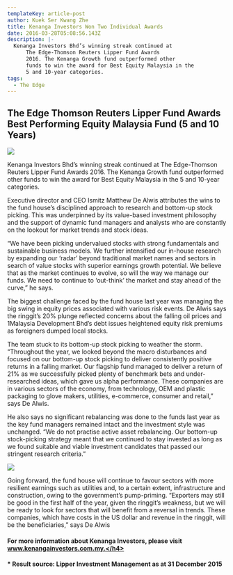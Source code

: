 ```yaml
---
templateKey: article-post
author: Kuek Ser Kwang Zhe
title: Kenanga Investors Won Two Individual Awards
date: 2016-03-28T05:08:56.143Z
description: |-
  Kenanga Investors Bhd’s winning streak continued at
      The Edge-Thomson Reuters Lipper Fund Awards
      2016. The Kenanga Growth fund outperformed other
      funds to win the award for Best Equity Malaysia in the
      5 and 10-year categories.
tags:
  - The Edge
---
```

## The Edge Thomson Reuters Lipper Fund Awards Best Performing Equity Malaysia Fund (5 and 10 Years)

![](/img/2016-03-28-the-edge-kenanga-investors-won-two-individual-awards-1.png)

<p>Kenanga Investors Bhd’s winning streak continued at
    The Edge-Thomson Reuters Lipper Fund Awards
    2016. The Kenanga Growth fund outperformed other
    funds to win the award for Best Equity Malaysia in the
    5 and 10-year categories.</p>

<p>Executive director and CEO Ismitz Matthew De Alwis
    attributes the wins to the fund house’s disciplined
    approach to research and bottom-up stock picking.
    This was underpinned by its value-based investment
    philosophy and the support of dynamic fund
    managers and analysts who are constantly on the
    lookout for market trends and stock ideas.</p>
  
<p>“We have been picking undervalued stocks with
    strong fundamentals and sustainable business
    models. We further intensified our in-house research
    by expanding our ‘radar’ beyond traditional market
    names and sectors in search of value stocks with
    superior earnings growth potential. We believe that as the market continues to evolve, so
    will the way we manage our funds. We need to continue to ‘out-think’ the market and stay
    ahead of the curve,” he says.</p>

<p>The biggest challenge faced by the fund house last year was managing the big swing in
    equity prices associated with various risk events. De Alwis says the ringgit’s 20% plunge
    reflected concerns about the falling oil prices and 1Malaysia Development Bhd’s debt
    issues heightened equity risk premiums as foreigners dumped local stocks.</p>

<p>The team stuck to its bottom-up stock picking to weather the storm. “Throughout the
    year, we looked beyond the macro disturbances and focused on our bottom-up stock picking to deliver consistently positive returns in a falling market. Our flagship fund
    managed to deliver a return of 21% as we successfully picked plenty of benchmark bets
    and under-researched ideas, which gave us alpha performance. These companies are in
    various sectors of the economy, from technology, OEM and plastic packaging to glove
    makers, utilities, e-commerce, consumer and retail,” says De Alwis.</p>

<p>He also says no significant rebalancing was done
    to the funds last year as the key fund managers
    remained intact and the investment style was
    unchanged. “We do not practise active asset
    rebalancing. Our bottom-up stock-picking strategy
    meant that we continued to stay invested as long
    as we found suitable and viable investment candidates that passed our stringent
    research criteria.”</p>

![](/img/2016-03-28-the-edge-kenanga-investors-won-two-individual-awards-2.png)

<p>Going forward, the fund house will continue to favour sectors with more resilient earnings
    such as utilities and, to a certain extent, infrastructure and construction, owing to the
    government’s pump-priming. “Exporters may still be good in the first half of the year,
    given the ringgit’s weakness, but we will be ready to look for sectors that will benefit from
    a reversal in trends. These companies, which have costs in the US dollar and revenue in
    the ringgit, will be the beneficiaries,” says De Alwis</p>

#### <h4>For more information about Kenanga Investors, please visit www.kenangainvestors.com.my.</h4>

#### <h4>* Result source: Lipper Investment Management as at 31 December 2015</h4>